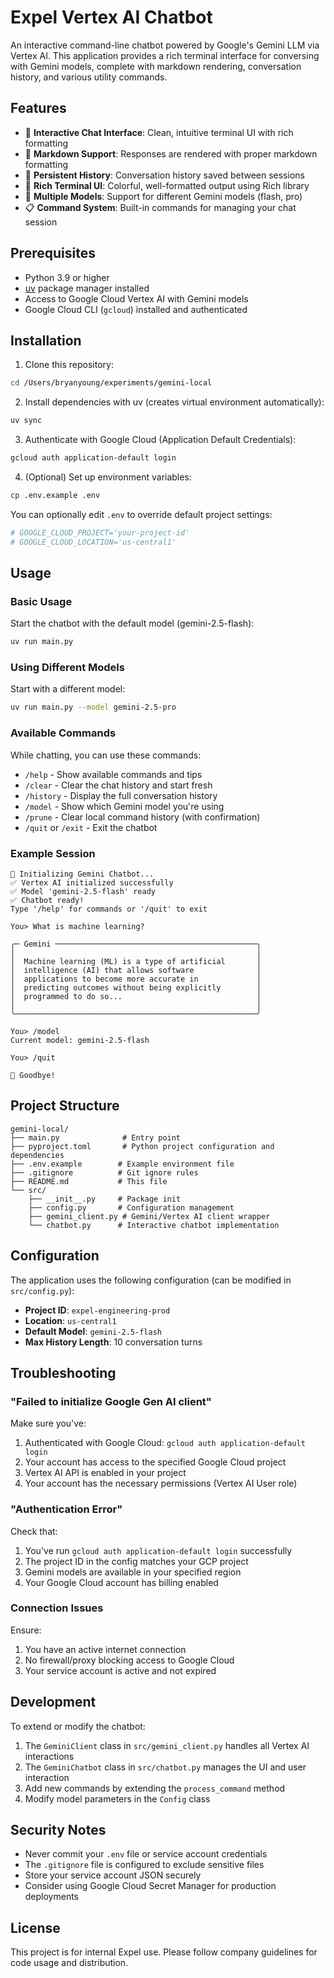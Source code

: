 # Expel Vertex AI Chatbot

An interactive command-line chatbot powered by Google's Gemini LLM via Vertex AI. This application provides a rich terminal interface for conversing with Gemini models, complete with markdown rendering, conversation history, and various utility commands.

## Features

- 🤖 **Interactive Chat Interface**: Clean, intuitive terminal UI with rich formatting
- 📝 **Markdown Support**: Responses are rendered with proper markdown formatting
- 💾 **Persistent History**: Conversation history saved between sessions
- 🎨 **Rich Terminal UI**: Colorful, well-formatted output using Rich library
- 🔧 **Multiple Models**: Support for different Gemini models (flash, pro)
- 📋 **Command System**: Built-in commands for managing your chat session

## Prerequisites

- Python 3.9 or higher
- [uv](https://docs.astral.sh/uv/) package manager installed
- Access to Google Cloud Vertex AI with Gemini models
- Google Cloud CLI (`gcloud`) installed and authenticated

## Installation

1. Clone this repository:
```bash
cd /Users/bryanyoung/experiments/gemini-local
```

2. Install dependencies with uv (creates virtual environment automatically):
```bash
uv sync
```

3. Authenticate with Google Cloud (Application Default Credentials):
```bash
gcloud auth application-default login
```

4. (Optional) Set up environment variables:
```bash
cp .env.example .env
```

You can optionally edit `.env` to override default project settings:
```bash
# GOOGLE_CLOUD_PROJECT='your-project-id'
# GOOGLE_CLOUD_LOCATION='us-central1'
```

## Usage

### Basic Usage

Start the chatbot with the default model (gemini-2.5-flash):
```bash
uv run main.py
```

### Using Different Models

Start with a different model:
```bash
uv run main.py --model gemini-2.5-pro
```

### Available Commands

While chatting, you can use these commands:

- `/help` - Show available commands and tips
- `/clear` - Clear the chat history and start fresh
- `/history` - Display the full conversation history
- `/model` - Show which Gemini model you're using
- `/prune` - Clear local command history (with confirmation)
- `/quit` or `/exit` - Exit the chatbot

### Example Session

```
🚀 Initializing Gemini Chatbot...
✅ Vertex AI initialized successfully
✅ Model 'gemini-2.5-flash' ready
✅ Chatbot ready!
Type '/help' for commands or '/quit' to exit

You> What is machine learning?

╭─ Gemini ─────────────────────────────────────────────╮
│                                                      │
│  Machine learning (ML) is a type of artificial       │
│  intelligence (AI) that allows software              │
│  applications to become more accurate in             │
│  predicting outcomes without being explicitly        │
│  programmed to do so...                              │
│                                                      │
╰──────────────────────────────────────────────────────╯

You> /model
Current model: gemini-2.5-flash

You> /quit

👋 Goodbye!
```

## Project Structure

```
gemini-local/
├── main.py              # Entry point
├── pyproject.toml       # Python project configuration and dependencies
├── .env.example        # Example environment file
├── .gitignore          # Git ignore rules
├── README.md           # This file
└── src/
    ├── __init__.py     # Package init
    ├── config.py       # Configuration management
    ├── gemini_client.py # Gemini/Vertex AI client wrapper
    └── chatbot.py      # Interactive chatbot implementation
```

## Configuration

The application uses the following configuration (can be modified in `src/config.py`):

- **Project ID**: `expel-engineering-prod`
- **Location**: `us-central1`
- **Default Model**: `gemini-2.5-flash`
- **Max History Length**: 10 conversation turns

## Troubleshooting

### "Failed to initialize Google Gen AI client"

Make sure you've:
1. Authenticated with Google Cloud: `gcloud auth application-default login`
2. Your account has access to the specified Google Cloud project
3. Vertex AI API is enabled in your project
4. Your account has the necessary permissions (Vertex AI User role)

### "Authentication Error"

Check that:
1. You've run `gcloud auth application-default login` successfully
2. The project ID in the config matches your GCP project
3. Gemini models are available in your specified region
4. Your Google Cloud account has billing enabled

### Connection Issues

Ensure:
1. You have an active internet connection
2. No firewall/proxy blocking access to Google Cloud
3. Your service account is active and not expired

## Development

To extend or modify the chatbot:

1. The `GeminiClient` class in `src/gemini_client.py` handles all Vertex AI interactions
2. The `GeminiChatbot` class in `src/chatbot.py` manages the UI and user interaction
3. Add new commands by extending the `process_command` method
4. Modify model parameters in the `Config` class

## Security Notes

- Never commit your `.env` file or service account credentials
- The `.gitignore` file is configured to exclude sensitive files
- Store your service account JSON securely
- Consider using Google Cloud Secret Manager for production deployments

## License

This project is for internal Expel use. Please follow company guidelines for code usage and distribution.
